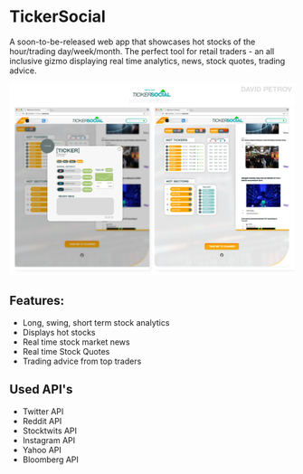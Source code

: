 # TickerSocial

A soon-to-be-released web app that showcases hot stocks of the hour/trading day/week/month. 
The perfect tool for retail traders - an all inclusive gizmo displaying real time analytics, news, stock quotes, trading advice.

![](showcase-images/showcase.png)
    
## Features:
- Long, swing, short term stock analytics
- Displays hot stocks
- Real time stock market news
- Real time Stock Quotes
- Trading advice from top traders

## Used API's
- Twitter API
- Reddit API
- Stocktwits API
- Instagram API
- Yahoo API
- Bloomberg API
